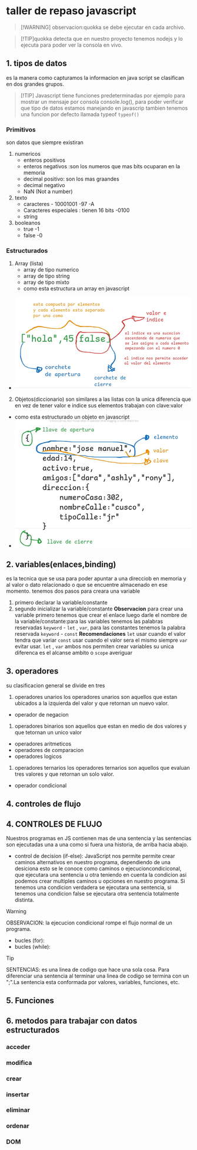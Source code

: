 # taller de repaso javascript
> [!WARNING] observacion:quokka se debe ejecutar en cada archivo.

> [!TIP]quokka detecta que en nuestro proyecto tenemos nodejs y lo ejecuta para poder ver la consola en vivo.
## 1. tipos de datos
es la manera como capturamos la informacion en java script se clasifican en dos grandes grupos.
> [!TIP] Javascript  tiene funciones predeterminadas por ejemplo para mostrar un mensaje por consola console.log(), para poder verificar que tipo de datos estamos manejando en javascrip tambien tenemos una funcion por defecto llamada typeof `typeof()`
> 
### Primitivos
son datos que siempre existiran
1. numericos 
   - enteros positivos
   - enteros negativos :son los numeros que mas bits ocuparan en la memoria
   - decimal positivo: son los mas graandes
   - decimal negativo
   - NaN (Not a number)
2. texto
   - caracteres    - 10001001 -97 -A
   - Caracteres especiales : tienen 16 bits -0100
   - string
3. booleanos
   - true -1
   - false -0


### Estructurados

1. Array (lista)
   - array de tipo numerico
   - array de tipo string
   - array de tipo mixto 
   - como esta estructura un array en javascript
 - ![alt text](image.png)

2. Objetos(diccionario)
son similares a las listas con la unica diferencia que en vez de tener valor e indice sus elementos trabajan con clave:valor
- como esta estructurado un objeto en javascript
- ![alt text](image-1.png)


## 2. variables(enlaces,binding)
es la tecnica que se usa para poder apuntar a una direcciob en memoria y al valor o dato relacionado o que se encuentre almacenado en ese momento.
tenemos dos pasos para creara una variable
1. primero declarar la variable/constante
2. segundo inicializar la variable/constante
**Observacion** para crear una variable primero tenemos que crear el enlace luego darle el nombre de la variable/constante:para las variables tenemos las palabras reservadas `keyword` - `let` ,  `var`, para las constantes tenemos la palabra reservada `keyword` - `const`
**Recomendaciones**
`let` usar cuando el valor tendra que variar
`const` usar cuando el valor sera el mismo siempre
 `var` evitar usar.
 `let` ,  `var` ambos nos permiten crear variables su unica diferenca es el alcanse ambito o `scope`
 averiguar


## 3. operadores
su clasificacion general se divide en tres
1. operadores unarios
   los operadores unarios son aquellos que estan ubicados a la izquierda del valor y que retornan un nuevo valor.
- operador de negacion
  
1. operadores binarios
   son aquellos que estan en medio de dos valores y que tetornan un unico valor
- operadores aritmeticos
- operadores de comparacion
- operadores logicos
  
1. operadores ternarios
   los operadores ternarios son aquellos que evaluan tres valores y que retornan un solo valor.
- operador condicional
  
## 4. controles de flujo
## 4. CONTROLES DE FLUJO
Nuestros programas en JS contienen mas de una sentencia y las sentencias son ejecutadas una a una como si fuera una historia, de arriba hacia abajo. 
- control de decision (if-else): JavaScript nos permite permite crear caminos alternativos en nuestro programa, dependiendo de una desiciona esto se le conoce como caminos o ejecucioncondiciconal, que ejecutara una sentencia u otra teniendo en cuenta la condicion asi podemos crear multiples caminos u opciones en nuestro programa.
Si tenemos una condicion verdadera se ejecutara una sentencia, si tenemos una condicion false se ejecutara otra sentencia totalmente distinta.
> [!WARNING] 
> OBSERVACION: la ejecucion condicional rompe el flujo normal de un programa.
- bucles (for):
- bucles (while):
> [!TIP] 
> SENTENCIAS: es una linea de codigo que hace una sola cosa. Para diferenciar una sentencia al terminar una linea de codigo se termina con un ";".La sentencia esta conformada por valores, variables, funciones, etc.
## 5. Funciones
## 6. metodos para trabajar con datos estructurados
### acceder
### modifica
### crear
### insertar
### eliminar
### ordenar
### DOM